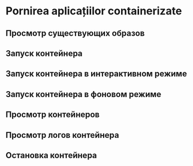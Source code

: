 # Pornirea aplicațiilor containerizate

## Просмотр существующих образов

## Запуск контейнера

## Запуск контейнера в интерактивном режиме

## Запуск контейнера в фоновом режиме

## Просмотр контейнеров

## Просмотр логов контейнера

## Остановка контейнера
